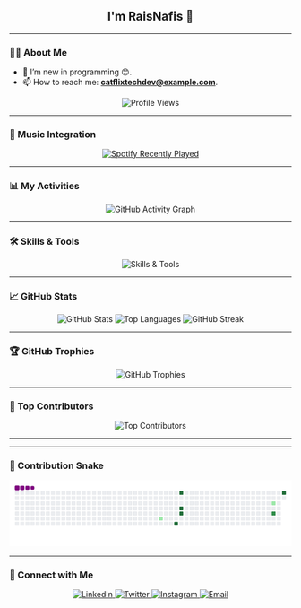 <h2 align="center">I'm RaisNafis 👋</h2>

---

### 👨‍💻 About Me
- 🔭 I’m new in programming 😊.
- 📫 How to reach me: **catflixtechdev@example.com**.

<p align="center">
  <img src="https://komarev.com/ghpvc/?username=RaisNafis&color=blue&style=flat" alt="Profile Views" />
</p>

---

### 🎵 Music Integration
<p align="center">
  <a href="https://spotify-recently-played-readme.vercel.app/api?user=31faqyftcldgtcvn5fcmtsr67ph4&count=2">
    <img src="https://spotify-recently-played-readme.vercel.app/api?user=31faqyftcldgtcvn5fcmtsr67ph4&count=2" alt="Spotify Recently Played" />
  </a>
</p>

---

### 📊 My Activities
<p align="center">
  <img src="https://github-readme-activity-graph.vercel.app/graph?username=RaisNafis&theme=github-dark" alt="GitHub Activity Graph" />
</p>

---

### 🛠️ Skills & Tools
<p align="center">
  <img src="https://skillicons.dev/icons?i=python,javascript,react,nodejs,git,vscode" alt="Skills & Tools" />
</p>

---

### 📈 GitHub Stats
<p align="center">
  <img src="https://github-readme-stats.vercel.app/api?username=RaisNafis&show_icons=true&theme=radical" alt="GitHub Stats" />
  <img src="https://github-readme-stats.vercel.app/api/top-langs/?username=RaisNafis&layout=compact&theme=radical" alt="Top Languages" />
  <img src="https://github-readme-streak-stats.herokuapp.com/?user=RaisNafis&theme=radical" alt="GitHub Streak" />
</p>

---

### 🏆 GitHub Trophies
<p align="center">
  <img src="https://github-profile-trophy.vercel.app/?username=RaisNafis&theme=radical" alt="GitHub Trophies" />
</p>

---

### 👥 Top Contributors
<p align="center">
  <img src="https://contrib.rocks/image?repo=RaisNafis/your-repository" alt="Top Contributors" />
</p>

---

---

### 🐍 Contribution Snake
<p align="center">
  <img src="https://github.com/RaisNafis/RaisNafis/blob/output/dist/github-contribution-grid-snake.gif" alt="Snake Animation" />
</p>

---

### 🤝 Connect with Me
<p align="center">
  <a href="https://linkedin.com/in/yourprofile" target="_blank">
    <img src="https://img.shields.io/badge/-LinkedIn-0077B5?style=flat&logo=linkedin&logoColor=white" alt="LinkedIn" />
  </a>
  <a href="https://twitter.com/yourhandle" target="_blank">
    <img src="https://img.shields.io/badge/-Twitter-1DA1F2?style=flat&logo=twitter&logoColor=white" alt="Twitter" />
  </a>
  <a href="https://instagram.com/yourhandle" target="_blank">
    <img src="https://img.shields.io/badge/-Instagram-E4405F?style=flat&logo=instagram&logoColor=white" alt="Instagram" />
  </a>
  <a href="mailto:youremail@example.com">
    <img src="https://img.shields.io/badge/-Email-D14836?style=flat&logo=gmail&logoColor=white" alt="Email" />
  </a>
</p>
